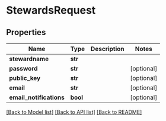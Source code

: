 # StewardsRequest

## Properties
Name | Type | Description | Notes
------------ | ------------- | ------------- | -------------
**stewardname** | **str** |  | 
**password** | **str** |  | [optional] 
**public_key** | **str** |  | [optional] 
**email** | **str** |  | [optional] 
**email_notifications** | **bool** |  | [optional] 

[[Back to Model list]](../README.md#documentation-for-models) [[Back to API list]](../README.md#documentation-for-api-endpoints) [[Back to README]](../README.md)


